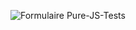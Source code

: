 <!-- 

	Noter le `raw` ci-dessous pour pouvoir attendre l'image 

	Nouvelle image :

		- La placer dans le dossier 'images' à la racine du repo
		- Utiliser l'url dans la balise ![texte alternatif](<url>) : 
			https://github.com/PhilippePerret/PureJavascriptTests/raw/master/images/<path relatif>

-->

![Formulaire Pure-JS-Tests](https://github.com/PhilippePerret/PureJavascriptTests/raw/master/images/fr/app/formulaire.png)
